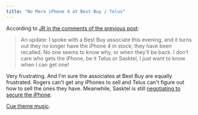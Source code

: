```yaml
---
title: "No More iPhone 4 at Best Buy / Telus"
---
```

<p>According to <a href="https://chrisenns.com/2010/08/23/farmer-harvs-iphone-is-on-sasktel/#comments">JR in the comments of the previous post</a>:</p>
<blockquote><p>An update: I spoke with a Best Buy associate this evening, and it turns out they no longer have the iPhone 4 in stock; they have been recalled. No one seems to know why, or when they’ll be back. I don’t care who gets the iPhone, be it Telus or Sasktel, I just want to know when I can get one!</p></blockquote>
<p>Very frustrating.  And I'm sure the associates at Best Buy are equally frustrated.  Rogers can't get any iPhones to sell and Telus can't figure out how to sell the ones they have.  Meanwhile, Sasktel is still <a href="http://twitter.com/SaskTel/status/21937252297">negotiating to secure the iPhone</a>.</p>
<p><a href="http://www.youtube.com/watch?v=V8vINCq_IAI">Cue theme music</a>.</p>
